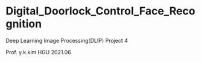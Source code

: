 # Digital_Doorlock_Control_Face_Recognition
Deep Learning Image Processing(DLIP) Project 4 

Prof. y.k.kim 
HGU
2021.06
